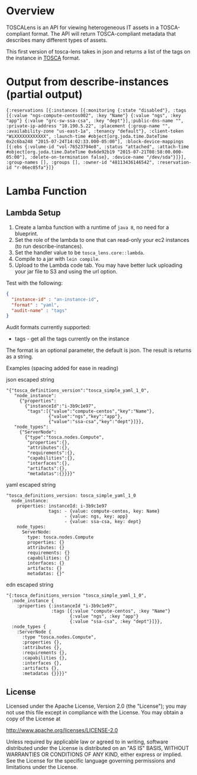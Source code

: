 # Overview

TOSCALens is an API for viewing heterogeneous IT assets in a TOSCA-compliant format. The API will return TOSCA-compliant metadata that describes many different types of assets. 

This first version of tosca-lens takes in json and returns a list of the tags on the instance in [TOSCA](https://www.oasis-open.org/committees/tc_home.php) format.

# Output from describe-instances (partial output)

```edn
{:reservations [{:instances [{:monitoring {:state "disabled"}, :tags [{:value "ngs-compute-centos002", :key "Name"} {:value "ngs", :key "app"} {:value "grc-sw-ssa-csa", :key "dept"}],:public-dns-name "", :private-ip-address "10.190.5.22", :placement {:group-name "", :availability-zone "us-east-1a", :tenancy "default"}, :client-token "WiXXXXXXXXXXXX", :launch-time #object[org.joda.time.DateTime 0x2c6ba248 "2015-07-24T14:02:33.000-05:00"], :block-device-mappings [{:ebs {:volume-id "vol-76523794e8", :status "attached", :attach-time #object[org.joda.time.DateTime 0x6de92b19 "2015-07-21T08:58:00.000-05:00"], :delete-on-termination false}, :device-name "/dev/sda"}]}], :group-names [], :groups [], :owner-id "48113436146542", :reservation-id "r-06ec05fa"}]}
```

# Lamba Function

## Lambda Setup

1. Create a lamba function with a runtime of `java 8`, no need for a blueprint.
2. Set the role of the lambda to one that can read-only your ec2 instances (to run describe-instances).
3. Set the handler value to be `tosca_lens.core::lambda`.
4. Compile to a jar with `lein compile`. 
5. Upload to the Lambda code tab. You may have better luck uploading your jar file to S3 and using the url option. 


Test with the following:

```json
{
  "instance-id" : "an-instance-id",
  "format" : "yaml",
  "audit-name" : "tags"
}
```

Audit formats currently supported:

* tags - get all the tags currently on the instance

The format is an optional parameter, the default is json. The result is returns as a string.

Examples (spacing added for ease in reading)

json escaped string

```text
"{"tosca_definitions_version":"tosca_simple_yaml_1_0",
   "node_instance":
     {"properties":
       {"instanceId":"i-3b9c1e97",
        "tags":[{"value":"compute-centos","key":"Name"},
                {"value":"ngs","key":"app"},
                {"value":"ssa-csa","key":"dept"}]}},
   "node_types":
     {"ServerNode":
       {"type":"tosca.nodes.Compute",
        "properties":{},
        "attributes":{},
        "requirements":{},
        "capabilities":{},
        "interfaces":{},
        "artifacts":{},
        "metadatas":{}}}}"
```

yaml escaped string

```text
"tosca_definitions_version: tosca_simple_yaml_1_0
  node_instance:
    properties: instanceId: i-3b9c1e97
                tags: - {value: compute-centos, key: Name}
                      - {value: ngs, key: app}
                      - {value: ssa-csa, key: dept}
    node_types:
      ServerNode:
        type: tosca.nodes.Compute
        properties: {}
        attributes: {}
        requirements: {}
        capabilities: {}
        interfaces: {}
        artifacts: {}
        metadatas: {}"
```

edn escaped string

```text
"{:tosca_definitions_version "tosca_simple_yaml_1_0",
  :node_instance {
    :properties {:instanceId "i-3b9c1e97",
                 :tags [{:value "compute-centos", :key "Name"}
                        {:value "ngs", :key "app"}
                        {:value "ssa-csa", :key "dept"}]}},
  :node_types {
    :ServerNode {
      :type "tosca.nodes.Compute",
      :properties {},
      :attributes {},
      :requirements {},
      :capabilities {},
      :interfaces {},
      :artifacts {},
      :metadatas {}}}}"
```

## License

Licensed under the Apache License, Version 2.0 (the "License");
you may not use this file except in compliance with the License.
You may obtain a copy of the License at

http://www.apache.org/licenses/LICENSE-2.0

Unless required by applicable law or agreed to in writing, software distributed under the License is distributed on an "AS IS" BASIS, WITHOUT WARRANTIES OR CONDITIONS OF ANY KIND, either express or implied. See the License for the specific language governing permissions and limitations under the License.

